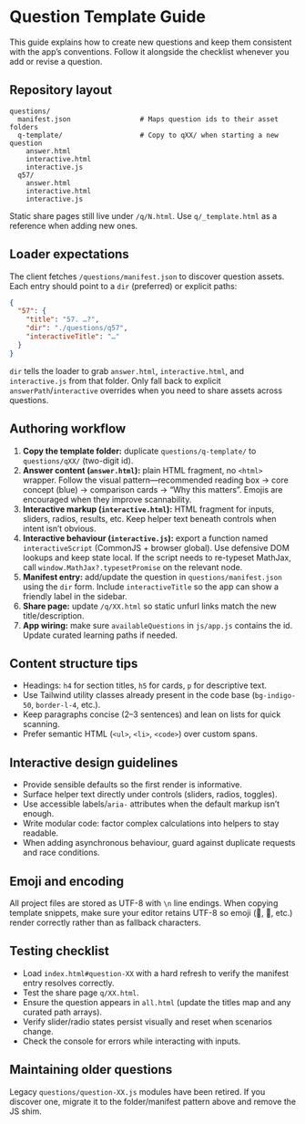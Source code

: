 ﻿# Question Template Guide

This guide explains how to create new questions and keep them consistent with the app’s conventions. Follow it alongside the checklist whenever you add or revise a question.

## Repository layout

```
questions/
  manifest.json                 # Maps question ids to their asset folders
  q-template/                   # Copy to qXX/ when starting a new question
    answer.html
    interactive.html
    interactive.js
  q57/
    answer.html
    interactive.html
    interactive.js
```

Static share pages still live under `/q/N.html`. Use `q/_template.html` as a reference when adding new ones.

## Loader expectations

The client fetches `/questions/manifest.json` to discover question assets. Each entry should point to a `dir` (preferred) or explicit paths:

```json
{
  "57": {
    "title": "57. …?",
    "dir": "./questions/q57",
    "interactiveTitle": "…"
  }
}
```

`dir` tells the loader to grab `answer.html`, `interactive.html`, and `interactive.js` from that folder. Only fall back to explicit `answerPath`/`interactive` overrides when you need to share assets across questions.

## Authoring workflow

1. **Copy the template folder:** duplicate `questions/q-template/` to `questions/qXX/` (two-digit id).
2. **Answer content (`answer.html`):** plain HTML fragment, no `<html>` wrapper. Follow the visual pattern—recommended reading box → core concept (blue) → comparison cards → “Why this matters”. Emojis are encouraged when they improve scannability.
3. **Interactive markup (`interactive.html`):** HTML fragment for inputs, sliders, radios, results, etc. Keep helper text beneath controls when intent isn’t obvious.
4. **Interactive behaviour (`interactive.js`):** export a function named `interactiveScript` (CommonJS + browser global). Use defensive DOM lookups and keep state local. If the script needs to re-typeset MathJax, call `window.MathJax?.typesetPromise` on the relevant node.
5. **Manifest entry:** add/update the question in `questions/manifest.json` using the `dir` form. Include `interactiveTitle` so the app can show a friendly label in the sidebar.
6. **Share page:** update `/q/XX.html` so static unfurl links match the new title/description.
7. **App wiring:** make sure `availableQuestions` in `js/app.js` contains the id. Update curated learning paths if needed.

## Content structure tips

- Headings: `h4` for section titles, `h5` for cards, `p` for descriptive text.
- Use Tailwind utility classes already present in the code base (`bg-indigo-50`, `border-l-4`, etc.).
- Keep paragraphs concise (2–3 sentences) and lean on lists for quick scanning.
- Prefer semantic HTML (`<ul>`, `<li>`, `<code>`) over custom spans.

## Interactive design guidelines

- Provide sensible defaults so the first render is informative.
- Surface helper text directly under controls (sliders, radios, toggles).
- Use accessible labels/`aria-` attributes when the default markup isn’t enough.
- Write modular code: factor complex calculations into helpers to stay readable.
- When adding asynchronous behaviour, guard against duplicate requests and race conditions.

## Emoji and encoding

All project files are stored as UTF-8 with `\n` line endings. When copying template snippets, make sure your editor retains UTF-8 so emoji (🎯, 🧠, etc.) render correctly rather than as fallback characters.

## Testing checklist

- Load `index.html#question-XX` with a hard refresh to verify the manifest entry resolves correctly.
- Test the share page `q/XX.html`.
- Ensure the question appears in `all.html` (update the titles map and any curated path arrays).
- Verify slider/radio states persist visually and reset when scenarios change.
- Check the console for errors while interacting with inputs.

## Maintaining older questions

Legacy `questions/question-XX.js` modules have been retired. If you discover one, migrate it to the folder/manifest pattern above and remove the JS shim.

